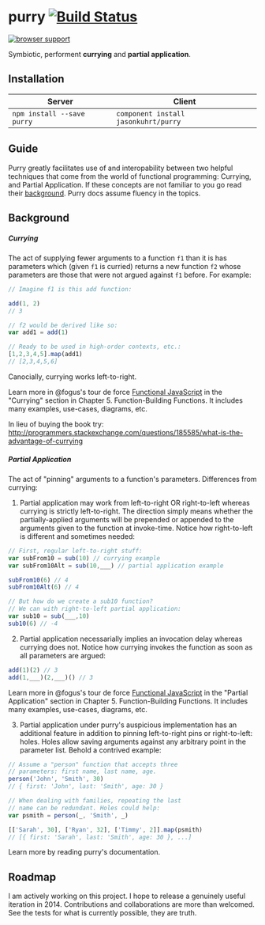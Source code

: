 # purry [![Build Status](https://travis-ci.org/jasonkuhrt/purry.png?branch=master)](https://travis-ci.org/jasonkuhrt/purry)

[![browser support](https://ci.testling.com/jasonkuhrt/purry.png)
](https://ci.testling.com/jasonkuhrt/purry)

  Symbiotic, performent **currying** and **partial application**.



## Installation

Server | Client
-------|--------
`npm install --save purry` | `component install jasonkuhrt/purry`

## Guide

Purry greatly facilitates use of and interopability between two helpful techniques that come from the world of functional programming: Currying, and Partial Application. If these concepts are not familiar to you go read their [background](#background). Purry docs assume fluency in the topics.



## Background

##### Currying
The act of supplying fewer arguments to a function `f1` than it is has parameters which (given `f1` is curried) returns a new function `f2` whose parameters are those that were not argued against `f1` before. For example:
```js
// Imagine f1 is this add function:

add(1, 2)
// 3

// f2 would be derived like so:
var add1 = add(1)

// Ready to be used in high-order contexts, etc.:
[1,2,3,4,5].map(add1)
// [2,3,4,5,6]
```
Canocially, currying works left-to-right.

Learn more in @fogus's tour de force [Functional JavaScript](http://www.functionaljavascript.com/) in the "Currying" section in Chapter 5. Function-Building Functions. It includes many examples, use-cases, diagrams, etc.

In lieu of buying the book try: http://programmers.stackexchange.com/questions/185585/what-is-the-advantage-of-currying

##### Partial Application
The act of "pinning" arguments to a function's parameters. Differences from currying:

1. Partial application may work from left-to-right OR right-to-left whereas currying is strictly left-to-right. The direction simply means whether the partially-applied arguments will be prepended or appended to the arguments given to the function at invoke-time. Notice how right-to-left is different and sometimes needed:
  ```js
  // First, regular left-to-right stuff:
  var subFrom10 = sub(10) // currying example
  var subFrom10Alt = sub(10,___) // partial application example

  subFrom10(6) // 4
  subFrom10Alt(6) // 4

  // But how do we create a sub10 function?
  // We can with right-to-left partial application:
  var sub10 = sub(___,10)
  sub10(6) // -4
  ```

2. Partial application necessarially implies an invocation delay whereas currying does not. Notice how currying invokes the function as soon as all parameters are argued:
  ```js
  add(1)(2) // 3
  add(1,___)(2,___)() // 3
  ```
Learn more in @fogus's tour de force [Functional JavaScript](http://www.functionaljavascript.com/) in the "Partial Application" section in Chapter 5. Function-Building Functions. It includes many examples, use-cases, diagrams, etc.

3. Partial application under purry's auspicious implementation has an additional feature in addition to pinning left-to-right pins or right-to-left: holes. Holes allow saving arguments against any arbitrary point in the parameter list. Behold a contrived example:

  ```js
  // Assume a "person" function that accepts three
  // parameters: first name, last name, age.
  person('John', 'Smith', 30)
  // { first: 'John', last: 'Smith', age: 30 }

  // When dealing with families, repeating the last
  // name can be redundant. Holes could help:
  var psmith = person(_, 'Smith', _)

  [['Sarah', 30], ['Ryan', 32], ['Timmy', 2]].map(psmith)
  // [{ first: 'Sarah', last: 'Smith', age: 30 }, ...]
  ```
Learn more by reading purry's documentation.



## Roadmap
  I am actively working on this project. I hope to release a genuinely useful iteration in 2014. Contributions and collaborations are more than welcomed. See the tests for what is currently possible, they are truth.
